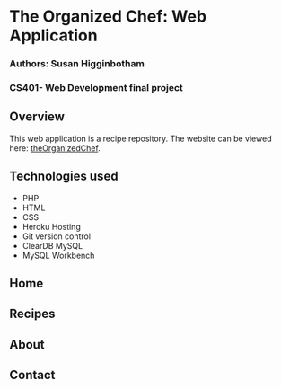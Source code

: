 # The Organized Chef: Web Application
### Authors: Susan Higginbotham
### CS401- Web Development final project

## Overview
This web application is a recipe repository. The website can be viewed here: [theOrganizedChef](https://theorganizedchef.herokuapp.com/). <br />


## Technologies used
* PHP
* HTML
* CSS
* Heroku Hosting
* Git version control
* ClearDB MySQL
* MySQL Workbench

## Home

## Recipes

## About

## Contact

